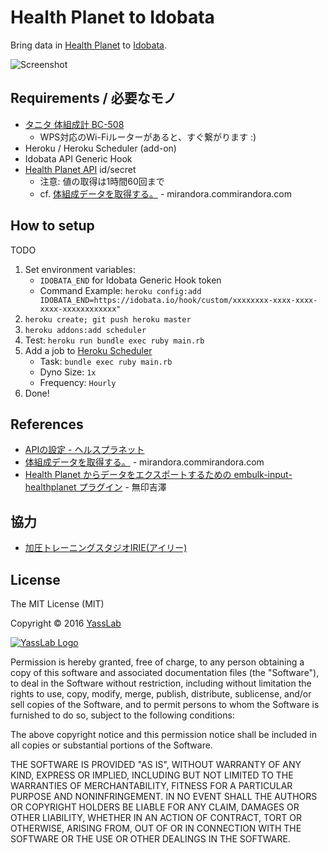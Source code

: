# Health Planet to Idobata

Bring data in [Health Planet](https://www.healthplanet.jp/) to [Idobata](http://idobata.io).

![Screenshot](https://dl.dropboxusercontent.com/u/2819285/hp2idobata_ss.jpeg)

## Requirements / 必要なモノ

- [タニタ 体組成計 BC-508](http://www.tanita.co.jp/product/g/_TBC508WH/)
   - WPS対応のWi-Fiルーターがあると、すぐ繋がります :)
- Heroku / Heroku Scheduler (add-on)
- Idobata API Generic Hook
- [Health Planet API](https://www.healthplanet.jp/apis/api.html) id/secret
   - 注意: 値の取得は1時間60回まで
   - cf. [体組成データを取得する。](http://www.mirandora.com/?p=808) - mirandora.commirandora.com


## How to setup 

TODO

1. Set environment variables: 
    - `IDOBATA_END` for Idobata Generic Hook token
    - Command Example: `heroku config:add IDOBATA_END=https://idobata.io/hook/custom/xxxxxxxx-xxxx-xxxx-xxxx-xxxxxxxxxxxx"`
2. `heroku create; git push heroku master`
3. `heroku addons:add scheduler`
4. Test: `heroku run bundle exec ruby main.rb`
5. Add a job to [Heroku Scheduler](https://scheduler.heroku.com/dashboard)
   - Task: `bundle exec ruby main.rb`
   - Dyno Size: `1x`
   - Frequency: `Hourly`
6. Done!

## References

- [APIの設定 - ヘルスプラネット](https://www.healthplanet.jp/apis/api.html)
- [体組成データを取得する。](http://www.mirandora.com/?p=808) - mirandora.commirandora.com
- [Health Planet からデータをエクスポートするための embulk-input-healthplanet プラグイン](http://muziyoshiz.hatenablog.com/entry/2016/01/11/234921) - 無印吉澤

## 協力

- [加圧トレーニングスタジオIRIE(アイリー)](http://irie1212.jp/)

## License 

The MIT License (MIT)

Copyright &copy; 2016 [YassLab](http://yasslab.jp)

[![YassLab Logo](https://dl.dropboxusercontent.com/u/2819285/yasslab_logo_copy.png)](http://yasslab.jp)

Permission is hereby granted, free of charge, to any person obtaining a copy
of this software and associated documentation files (the "Software"), to deal
in the Software without restriction, including without limitation the rights
to use, copy, modify, merge, publish, distribute, sublicense, and/or sell
copies of the Software, and to permit persons to whom the Software is
furnished to do so, subject to the following conditions:

The above copyright notice and this permission notice shall be included in all
copies or substantial portions of the Software.

THE SOFTWARE IS PROVIDED "AS IS", WITHOUT WARRANTY OF ANY KIND, EXPRESS OR
IMPLIED, INCLUDING BUT NOT LIMITED TO THE WARRANTIES OF MERCHANTABILITY,
FITNESS FOR A PARTICULAR PURPOSE AND NONINFRINGEMENT. IN NO EVENT SHALL THE
AUTHORS OR COPYRIGHT HOLDERS BE LIABLE FOR ANY CLAIM, DAMAGES OR OTHER
LIABILITY, WHETHER IN AN ACTION OF CONTRACT, TORT OR OTHERWISE, ARISING FROM,
OUT OF OR IN CONNECTION WITH THE SOFTWARE OR THE USE OR OTHER DEALINGS IN THE
SOFTWARE.
